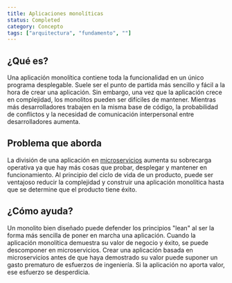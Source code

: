 ```yaml
---
title: Aplicaciones monolíticas
status: Completed
category: Concepto
tags: ["arquitectura", "fundamento", ""]
---
```


## ¿Qué es?

Una aplicación monolítica contiene toda la funcionalidad en un único programa desplegable.
Suele ser el punto de partida más sencillo y fácil a la hora de crear una aplicación.
Sin embargo, una vez que la aplicación crece en complejidad, los monolitos pueden ser difíciles de mantener.
Mientras más desarrolladores trabajen en la misma base de código, 
la probabilidad de conflictos y la necesidad de comunicación interpersonal entre desarrolladores aumenta. 

## Problema que aborda

La división de una aplicación en [microservicios](/es/microservices/) aumenta su sobrecarga operativa
ya que hay más cosas que probar, desplegar y mantener en funcionamiento.
Al principio del ciclo de vida de un producto, puede ser ventajoso reducir la complejidad y construir una aplicación monolítica
hasta que se determine que el producto tiene éxito.

## ¿Cómo ayuda?

Un monolito bien diseñado puede defender los principios "lean" al ser la forma más sencilla de poner en marcha una aplicación.
Cuando la aplicación monolítica demuestra su valor de negocio y éxito, se puede descomponer en microservicios.
Crear una aplicación basada en microservicios antes de que haya demostrado su valor puede suponer un gasto prematuro de esfuerzos de ingeniería.
Si la aplicación no aporta valor, ese esfuerzo se desperdicia.
